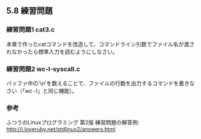 ## 5.8 練習問題
### 練習問題1 cat3.c
本章で作ったcatコマンドを改造して、コマンドライン引数でファイル名が渡されなかったら標準入力を読むようにしなさい。

### 練習問題2 wc-l-syscall.c
バッファ中の'\n'を数えることで、ファイルの行数を出力するコマンドを書きなさい（「wc -l」と同じ機能）。

### 参考
ふつうのLinuxプログラミング 第2版 練習問題の解答例: http://i.loveruby.net/stdlinux2/answers.html

